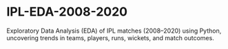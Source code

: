 # IPL-EDA-2008-2020
Exploratory Data Analysis (EDA) of IPL matches (2008–2020) using Python, uncovering trends in teams, players, runs, wickets, and match outcomes.
